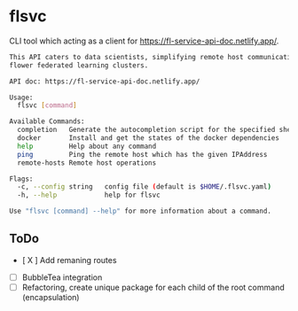 # flsvc

CLI tool which acting as a client for https://fl-service-api-doc.netlify.app/.

```bash
This API caters to data scientists, simplifying remote host communication with service endpoints.It allows users to efficiently manage
flower federated learning clusters.

API doc: https://fl-service-api-doc.netlify.app/

Usage:
  flsvc [command]

Available Commands:
  completion   Generate the autocompletion script for the specified shell
  docker       Install and get the states of the docker dependencies
  help         Help about any command
  ping         Ping the remote host which has the given IPAddress
  remote-hosts Remote host operations

Flags:
  -c, --config string   config file (default is $HOME/.flsvc.yaml)
  -h, --help            help for flsvc

Use "flsvc [command] --help" for more information about a command.
```

## ToDo

- [ X ] Add remaning routes
- [ ] BubbleTea integration
- [ ] Refactoring, create unique package for each child of the root command (encapsulation)
